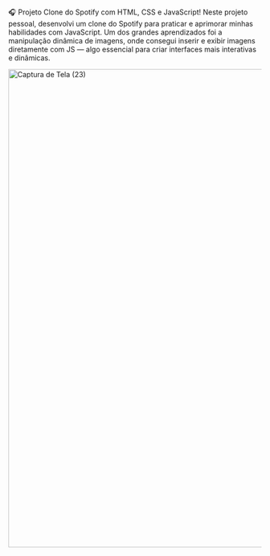 
🎧 Projeto Clone do Spotify com HTML, CSS e JavaScript!
Neste projeto pessoal, desenvolvi um clone do Spotify para praticar e aprimorar minhas habilidades com JavaScript. Um dos grandes aprendizados foi a manipulação dinâmica de imagens, onde consegui inserir e exibir imagens diretamente com JS — algo essencial para criar interfaces mais interativas e dinâmicas.










<img width="1895" height="951" alt="Captura de Tela (23)" src="https://github.com/user-attachments/assets/4854026f-1e02-4aee-a812-d5262069aabf" />
